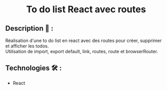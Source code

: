 ﻿# <p align="center">To do list React avec routes</p>

## Description 📝 :
Réalisation d'une to do list en react avec des routes pour créer, supprimer et afficher les todos.
<br>
Utilisation de import, export default, link, routes, route et browserRouter.

## Technologies 🛠️ :
- React
